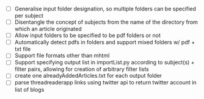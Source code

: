 - [ ] Generalise input folder designation, so multiple folders can be specified per subject
- [ ] Disentangle the concept of subjects from the name of the directory from which an article originated
- [ ] Allow input folders to be specified to be pdf folders or not
- [ ] Automatically detect pdfs in folders and support mixed folders w/ pdf + txt file
- [ ] Support file formats other than mhtml
- [ ] Support specifying output list in importList.py according to subject(s) + filter pairs, allowing for creation of arbitrary filter lists
- [ ] create one alreadyAddedArticles.txt for each output folder
- [ ] parse threadreaderapp links using twitter api to return twitter account in list of blogs
